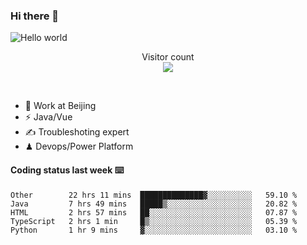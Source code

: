 ### Hi there 👋

<img src="https://raw.githubusercontent.com/sagar-viradiya/sagar-viradiya/master/resources/banner.png" alt="Hello world">
<p align="center"> 
  Visitor count<br/>
  <img src="https://profile-counter.glitch.me/youszoe/count.svg" />
</p>
<br/>

- 🍻 Work at Beijing 
- ⚡  Java/Vue
- ✍️  Troubleshoting expert
- ♟  Devops/Power Platform 

#### Coding status last week ⌨️

<!--START_SECTION:waka-->
```text
Other        22 hrs 11 mins  ██████████████▓░░░░░░░░░░   59.10 % 
Java         7 hrs 49 mins   █████▒░░░░░░░░░░░░░░░░░░░   20.82 % 
HTML         2 hrs 57 mins   ██░░░░░░░░░░░░░░░░░░░░░░░   07.87 % 
TypeScript   2 hrs 1 min     █▒░░░░░░░░░░░░░░░░░░░░░░░   05.39 % 
Python       1 hr 9 mins     ▓░░░░░░░░░░░░░░░░░░░░░░░░   03.10 % 
```
<!--END_SECTION:waka-->

<br/>
<center><img src="http://ghchart.rshah.org/409ba5/yousazoe" alt="" /></center>


